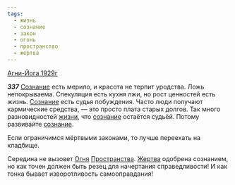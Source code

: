 ```yaml
---
tags:
  - жизнь
  - сознание
  - закон
  - огонь
  - пространство
  - жертва
---
```


[Агни-Йога 1929г](/agni/1929)

___337___
[Сознание](/tag/#[сознание](/tag/#сознание)) есть мерило, и красота не терпит уродства. Ложь непокрываема. Спекуляция есть кухня лжи, но рост ценностей есть жизнь. [Сознание](/tag/#[сознание](/tag/#сознание)) есть судья побуждения. Часто люди получают кармические средства, — это просто плата старых долгов. Так много разновидностей [жизни](/tag/#жизнь), что [сознание](/tag/#сознание) остаётся судьёй. Потому развивайте [сознание](/tag/#сознание).   

Если ограничимся мёртвыми законами, то лучше переехать на кладбище.   

Середина не вызовет [Огня](/tag/#огонь) [Пространства](/tag/#пространство). [Жертва](/tag/#жертва) одобрена сознанием, но как точен должен быть резец для начертания справедливости! И как тонка бывает изворотливость самооправдания!